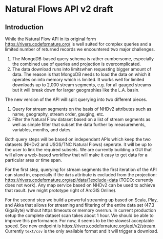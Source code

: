 # Natural Flows API v2 draft

## Introduction ##

While the Natural Flow API in its original form https://rivers.codefornature.org/ is well suited for complex queries and a limited number of returned records we encountered two major challenges. 

1. The MongoDB-based query schema is rather cumbersome, especially the combined use of queries and projection is overcomplicated. 
2. The data download runs into limitswhen requesting bigger amount of data. The reason is that MongoDB needs to load the data on which it operates on into memory which is limited. It works well for limited downloads up to 2,000 stream segments, e.g. for all gauged streams but it will break down for larger geographies like the L.A. basin.

The new version of the API will split querying into two different pieces. 

1. Query for stream segments on the basis of NHDv2 attributes such as name, geography, stream order, gauging, etc. 
2. Filter the Natural Flow dataset based on a list of stream segments as well as simple filter that subset the data further by measurements, variables, months, and dates. 

Both query steps will be based on independant APIs which keep the two datasets (NHDv2 and USGS/TNC Natural Flows) seperate. It will be up to the user to link the required subsets. We are currently building a GUI that will allow a web-based workflow that will make it easy to get data for a particular area or time span. 

For the first step, querying for stream segments the first iteration of the API can stand in, especially if the ```data``` attribute is excluded from the projection: https://rivers.codefornature.org/api/data/?exclude=data (TODO: currently does not work). Any map service based on NHDv2 can be used to achieve that rasult. (we might prototype right of ArcGIS Online). 

For the second step we build a powerful streaming up based on Scala, Play, and Akka that allows for streaming and filtering of the entire data set (47.3 GigaByte) without https timeouts or memory overrun. In current production setup the complete dataset scan takes about 1 hour. We should be able to improve this performance. For now, it seems to be the slowest acceptable speed. See new endpoint is https://rivers.codefornature.org/api/v2/stream. Currently ```text/csv``` is the only available format and it will trigger a download.

